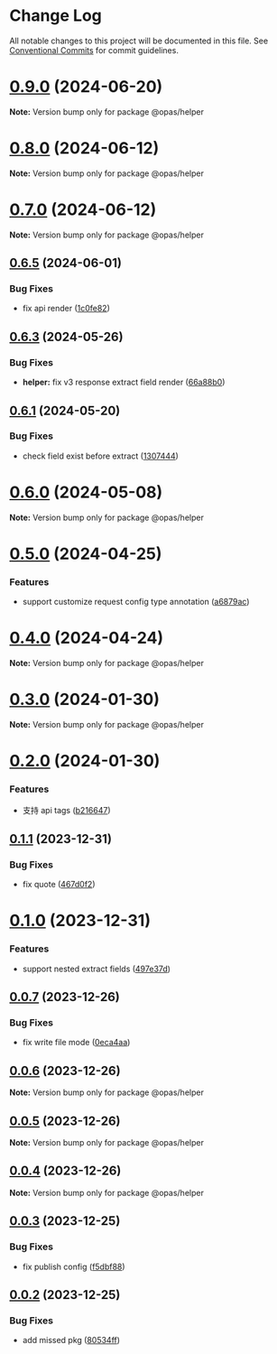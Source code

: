 # Change Log

All notable changes to this project will be documented in this file.
See [Conventional Commits](https://conventionalcommits.org) for commit guidelines.

# [0.9.0](https://github.com/kagawagao/opas/compare/v0.8.1...v0.9.0) (2024-06-20)

**Note:** Version bump only for package @opas/helper

# [0.8.0](https://github.com/kagawagao/opas/compare/v0.7.0...v0.8.0) (2024-06-12)

**Note:** Version bump only for package @opas/helper

# [0.7.0](https://github.com/kagawagao/opas/compare/v0.6.6...v0.7.0) (2024-06-12)

**Note:** Version bump only for package @opas/helper

## [0.6.5](https://github.com/kagawagao/opas/compare/v0.6.4...v0.6.5) (2024-06-01)

### Bug Fixes

- fix api render ([1c0fe82](https://github.com/kagawagao/opas/commit/1c0fe8221882d8096502cff07fd55c7623d44f71))

## [0.6.3](https://github.com/kagawagao/opas/compare/v0.6.2...v0.6.3) (2024-05-26)

### Bug Fixes

- **helper:** fix v3 response extract field render ([66a88b0](https://github.com/kagawagao/opas/commit/66a88b04c57c76ac07577ff5522e1ed97d1e5d6a))

## [0.6.1](https://github.com/kagawagao/opas/compare/v0.6.0...v0.6.1) (2024-05-20)

### Bug Fixes

- check field exist before extract ([1307444](https://github.com/kagawagao/opas/commit/1307444cff572f818dc02b4f4bca638c3538eac3))

# [0.6.0](https://github.com/kagawagao/opas/compare/v0.5.0...v0.6.0) (2024-05-08)

**Note:** Version bump only for package @opas/helper

# [0.5.0](https://github.com/kagawagao/opas/compare/v0.4.1...v0.5.0) (2024-04-25)

### Features

- support customize request config type annotation ([a6879ac](https://github.com/kagawagao/opas/commit/a6879ac200f313742786fb303efd7e39b5d9e565))

# [0.4.0](https://github.com/kagawagao/opas/compare/v0.3.2...v0.4.0) (2024-04-24)

**Note:** Version bump only for package @opas/helper

# [0.3.0](https://github.com/kagawagao/opas/compare/v0.2.0...v0.3.0) (2024-01-30)

**Note:** Version bump only for package @opas/helper

# [0.2.0](https://github.com/kagawagao/opas/compare/v0.1.1...v0.2.0) (2024-01-30)

### Features

- 支持 api tags ([b216647](https://github.com/kagawagao/opas/commit/b2166470d9fd18bf84eafc92ed1529f03c0448c8))

## [0.1.1](https://github.com/kagawagao/opas/compare/v0.1.0...v0.1.1) (2023-12-31)

### Bug Fixes

- fix quote ([467d0f2](https://github.com/kagawagao/opas/commit/467d0f282846e43d5a881bc1f571adef894df0d5))

# [0.1.0](https://github.com/kagawagao/opas/compare/v0.0.7...v0.1.0) (2023-12-31)

### Features

- support nested extract fields ([497e37d](https://github.com/kagawagao/opas/commit/497e37def83631246f02bce5b2b39d072d771ab6))

## [0.0.7](https://github.com/kagawagao/opas/compare/v0.0.6...v0.0.7) (2023-12-26)

### Bug Fixes

- fix write file mode ([0eca4aa](https://github.com/kagawagao/opas/commit/0eca4aa2d4045546c4493223b40cc7a6bc2ae7f1))

## [0.0.6](https://github.com/kagawagao/opas/compare/v0.0.5...v0.0.6) (2023-12-26)

**Note:** Version bump only for package @opas/helper

## [0.0.5](https://github.com/kagawagao/opas/compare/v0.0.4...v0.0.5) (2023-12-26)

**Note:** Version bump only for package @opas/helper

## [0.0.4](https://github.com/kagawagao/opas/compare/v0.0.3...v0.0.4) (2023-12-26)

**Note:** Version bump only for package @opas/helper

## [0.0.3](https://github.com/kagawagao/opas/compare/v0.0.2...v0.0.3) (2023-12-25)

### Bug Fixes

- fix publish config ([f5dbf88](https://github.com/kagawagao/opas/commit/f5dbf88593ff09fc9c07837985d7d248b6235d63))

## [0.0.2](https://github.com/kagawagao/opas/compare/v0.0.1...v0.0.2) (2023-12-25)

### Bug Fixes

- add missed pkg ([80534ff](https://github.com/kagawagao/opas/commit/80534ff2b9895545257ee7260fca515c5ca44b43))
